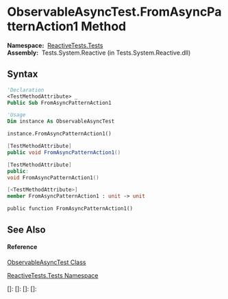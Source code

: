 # ObservableAsyncTest.FromAsyncPatternAction1 Method

**Namespace:**  [ReactiveTests.Tests](ReactiveTests.Tests\ReactiveTests.Tests.md)  
**Assembly:**  Tests.System.Reactive (in Tests.System.Reactive.dll)

## Syntax

```vb
'Declaration
<TestMethodAttribute> _
Public Sub FromAsyncPatternAction1
```

```vb
'Usage
Dim instance As ObservableAsyncTest

instance.FromAsyncPatternAction1()
```

```csharp
[TestMethodAttribute]
public void FromAsyncPatternAction1()
```

```c++
[TestMethodAttribute]
public:
void FromAsyncPatternAction1()
```

```fsharp
[<TestMethodAttribute>]
member FromAsyncPatternAction1 : unit -> unit 
```

```jscript
public function FromAsyncPatternAction1()
```

## See Also

#### Reference

[ObservableAsyncTest Class](ObservableAsyncTest\ObservableAsyncTest.md)

[ReactiveTests.Tests Namespace](ReactiveTests.Tests\ReactiveTests.Tests.md)

[]: 
[]: 
[]: 
[]: 